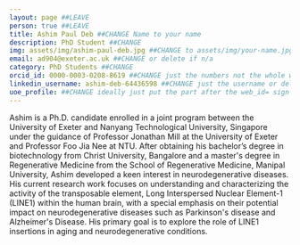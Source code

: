 ```yaml
---
layout: page ##LEAVE
person: true ##LEAVE
title: Ashim Paul Deb ##CHANGE Name to your name
description: PhD Student ##CHANGE
img: assets/img/ashim-paul-deb.jpg ##CHANGE to assets/img/your-name.jpg e.g. assets/img/jessica-shields.jpg
email: ad904@exeter.ac.uk ##CHANGE or delete if n/a
category: PhD Students ##CHANGE
orcid_id: 0000-0003-0208-8619 ##CHANGE just the numbers not the whole web address!!
linkedin_username: ashim-deb-64436598 ##CHANGE just the username or delete if n/a
uoe_profile: ##CHANGE ideally just put the part after the web_id= sign in the web address i.e. for https://medicine.exeter.ac.uk/people/profile/index.php?web_id=Alice_Franklin just put Alice_Franklin 
---
```


<!-- DESCRIPTION - PLEASE EDIT THE BELOW -->
Ashim is a Ph.D. candidate enrolled in a joint program between the University of Exeter and Nanyang Technological University, Singapore under the guidance of Professor Jonathan Mill at the University of Exeter and Professor Foo Jia Nee at NTU. After obtaining his bachelor’s degree in biotechnology from Christ University, Bangalore and a master's degree in Regenerative Medicine from the School of Regenerative Medicine, Manipal University, Ashim developed a keen interest in neurodegenerative diseases. His current research work focuses on understanding and characterizing the activity of the transposable element,  Long Interspersed Nuclear Element-1 (LINE1) within the human brain, with a special emphasis on their potential impact on neurodegenerative diseases such as Parkinson's disease and Alzheimer's Disease. His primary goal is to explore the role of LINE1 insertions in aging and neurodegenerative conditions. 

<!-- if you are unsure how to complete this, look here (https://github.com/aspides-js/aspides-js.github.io/blob/master/_people/nicholas-clifton.md?plain=1) for an example or you can slack jessica
